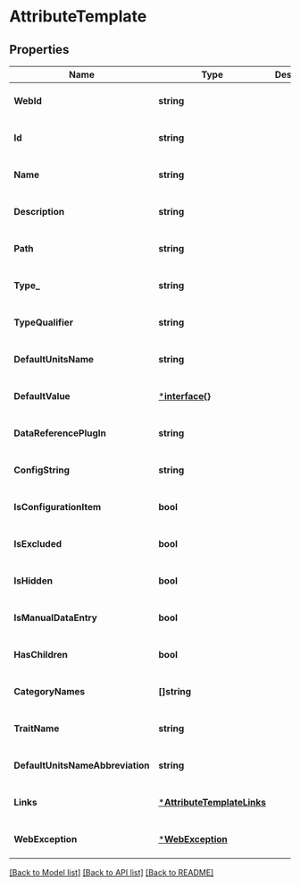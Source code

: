 # AttributeTemplate

## Properties
Name | Type | Description | Notes
------------ | ------------- | ------------- | -------------
**WebId** | **string** |  | [optional] [default to null]
**Id** | **string** |  | [optional] [default to null]
**Name** | **string** |  | [optional] [default to null]
**Description** | **string** |  | [optional] [default to null]
**Path** | **string** |  | [optional] [default to null]
**Type_** | **string** |  | [optional] [default to null]
**TypeQualifier** | **string** |  | [optional] [default to null]
**DefaultUnitsName** | **string** |  | [optional] [default to null]
**DefaultValue** | [***interface{}**](interface{}.md) |  | [optional] [default to null]
**DataReferencePlugIn** | **string** |  | [optional] [default to null]
**ConfigString** | **string** |  | [optional] [default to null]
**IsConfigurationItem** | **bool** |  | [optional] [default to null]
**IsExcluded** | **bool** |  | [optional] [default to null]
**IsHidden** | **bool** |  | [optional] [default to null]
**IsManualDataEntry** | **bool** |  | [optional] [default to null]
**HasChildren** | **bool** |  | [optional] [default to null]
**CategoryNames** | **[]string** |  | [optional] [default to null]
**TraitName** | **string** |  | [optional] [default to null]
**DefaultUnitsNameAbbreviation** | **string** |  | [optional] [default to null]
**Links** | [***AttributeTemplateLinks**](AttributeTemplateLinks.md) |  | [optional] [default to null]
**WebException** | [***WebException**](WebException.md) |  | [optional] [default to null]

[[Back to Model list]](../README.md#documentation-for-models) [[Back to API list]](../README.md#documentation-for-api-endpoints) [[Back to README]](../README.md)


